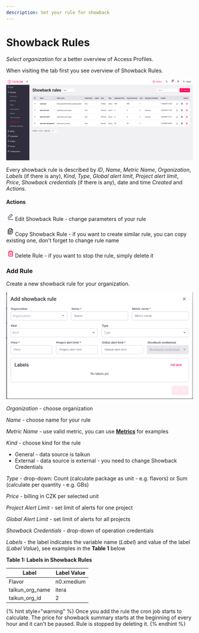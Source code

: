```yaml
---
description: Set your rule for showback
---
```


# Showback Rules

_Select organization_ for a better overview of Access Profiles.

When visiting the tab first you see overview of Showback Rules.

![Fig. 1: Showback Rules overviews](<../.gitbook/assets/showback rules (1).png>)

Every showback rule is described by _ID_, _Name_, _Metric_ _Name_, _Organization_, _Labels_ (if there is any), _Kind_, _Type_, _Global_ _alert_ _limit_, _Project_ _alert_ _limit_, _Price_, _Showback credentials_ (if there is any), date and time _Created_ and _Actions_.



#### Actions

![](../.gitbook/assets/edit.png)Edit Showback Rule - change parameters of your rule

![](<../.gitbook/assets/copy (2).png>)Copy Showback Rule - if you want to create similar rule, you can copy existing one, don't forget to change rule name

![](<../.gitbook/assets/delete (2).png>)Delete Rule - if you want to stop the rule, simply delete it



### Add Rule

Create a new showback rule for your organization.

![Fig. 2: Add Showback Rule](<../.gitbook/assets/add showback rule.png>)

_Organization_ - choose organization

_Name_ - choose name for your rule

_Metric Name_ - use valid metric, you can use [**Metrics**](https://itera.gitbook.io/taikun/partner/projects/project-details#metrics) for examples

_Kind_ - choose kind for the rule

* General - data source is taikun
* External - data source is external - you need to change Showback Credentials

_Type_ - drop-down: Count (calculate package as unit - e.g. flavors) or Sum (calculate per quantity - e.g. GBs)

_Price_ - billing in CZK per selected unit

_Project Alert Limit_ - set limit of alerts for one project

_Global Alert Limit_ - set limit of alerts for all projects

_Showback Credentials_ - drop-down of operation credentials

_Labels_ - the label indicates the variable name (_Label_) and value of the label (_Label Value_), see examples in the **Table 1** below

**Table 1: Labels in Showback Rules**

| Label             | Label Value |
| ----------------- | ----------- |
| Flavor            | n0.xmedium  |
| taikun\_org\_name | itera       |
| taikun\_org\_id   | 2           |

{% hint style="warning" %}
Once you add the rule the cron job starts to calculate. The price for showback summary starts at the beginning of every hour and it can't be paused. Rule is stopped by deleting it.
{% endhint %}

